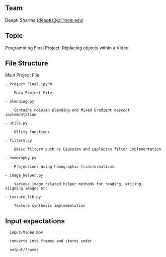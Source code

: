 ## Team 

Deepti Sharma (deeptis2@illinois.edu)

## Topic 

Programming Final Project: Replacing objects within a
Video

## File Structure

Main Project File


	- Project_Final.ipynb

		Main Project File

	- blending.py

		Contains Poissan Blending and Mixed Gradient descent implementation

	- utils.py

		Utlity functions

	- filters.py

		Basic filters such as Gaussian and Laplacian filter implementation

	- homoraphy.py

		Projections using homographic transformations

	- image_helper.py

		Various image related helper methods for reading, writing, aligning images etc

	- texture_lib.py

		Texture synthesis implementation


## Input expectations

	  input/Video.mov 

	  converts into frames and stores under 
	  
	  output/frames


